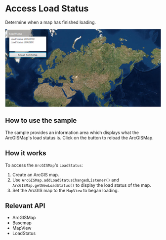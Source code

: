 # Access Load Status

Determine when a map has finished loading.

![](AccessLoadStatus.png)

## How to use the sample

The sample provides an information area which displays what the ArcGISMap's load status is. Click on the button to reload the ArcGISMap.

## How it works

To access the `ArcGISMap`'s `LoadStatus`:

1.  Create an ArcGIS map.
2.  Use `ArcGISMap.addLoadStatusChangedListener()` and `ArcGISMap.getNewLoadStatus()` to display the load status of the map.
3.  Set the ArcGIS map to the `MapView` to began loading.

## Relevant API

*   ArcGISMap
*   Basemap
*   MapView
*   LoadStatus

